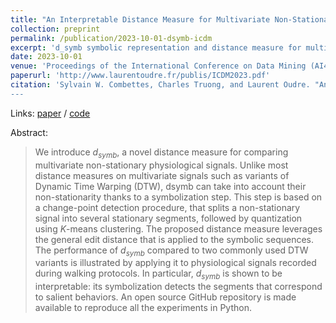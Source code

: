 ```yaml
---
title: "An Interpretable Distance Measure for Multivariate Non-Stationary Physiological Signals."
collection: preprint
permalink: /publication/2023-10-01-dsymb-icdm
excerpt: 'd_symb symbolic representation and distance measure for multivariate time series.'
date: 2023-10-01
venue: 'Proceedings of the International Conference on Data Mining (AI4TS Workshop)'
paperurl: 'http://www.laurentoudre.fr/publis/ICDM2023.pdf'
citation: 'Sylvain W. Combettes, Charles Truong, and Laurent Oudre. "An Interpretable Distance Measure for Multivariate Non-Stationary Physiological Signals." In _Proceedings of the International Conference on Data Mining (AI4TS Workshop)_, Shanghai, China, 2023.
---
```


Links: [paper](http://www.laurentoudre.fr/publis/ICDM2023.pdf) / [code](https://github.com/sylvaincom/d-symb)

Abstract:
>We introduce $d_{symb}$, a novel distance measure for comparing multivariate non-stationary physiological signals. Unlike most distance measures on multivariate signals such as variants of Dynamic Time Warping (DTW), dsymb can take into
account their non-stationarity thanks to a symbolization step. This step is based on a change-point detection procedure, that splits a non-stationary signal into several stationary segments, followed by quantization using $K$-means clustering. The proposed distance measure leverages the general edit distance that is applied to the symbolic sequences. The performance of $d_{symb}$ compared to two commonly used DTW variants is illustrated by applying it to physiological signals recorded during walking protocols. In particular, $d_{symb}$ is shown to be interpretable: its symbolization detects the segments that correspond to salient behaviors. An open source GitHub repository is made available to reproduce all the experiments in Python.